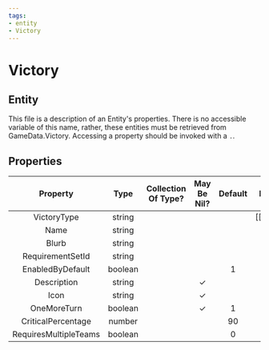 ```yaml
---
tags:
- entity
- Victory
---
```

# Victory
## Entity
This file is a description of an Entity's properties. There is no accessible variable of this name, rather, these entities must be retrieved from GameData.Victory. Accessing a property should be invoked with a `.`.
## Properties
|	Property	|	Type	|	Collection Of Type?	|	May Be Nil?	|	Default	|	References	|	Key	|	Notes	|
|	:-:	|	:-:	|	:-:	|	:-:	|	:-:	|	:-:	|	:-:	|	-:	|
|	VictoryType	|	string	|		|		|		|	[[Type]].Type	|	✓	|	|
|	Name	|	string	|		|		|		|		|		|	|
|	Blurb	|	string	|		|		|		|		|		|	|
|	RequirementSetId	|	string	|		|		|		|		|		|	|
|	EnabledByDefault	|	boolean	|		|		|	1	|		|		|	|
|	Description	|	string	|		|	✓	|		|		|		|	|
|	Icon	|	string	|		|	✓	|		|		|		|	|
|	OneMoreTurn	|	boolean	|		|	✓	|	1	|		|		|	|
|	CriticalPercentage	|	number	|		|		|	90	|		|		|	|
|	RequiresMultipleTeams	|	boolean	|		|		|	0	|		|		|	|
